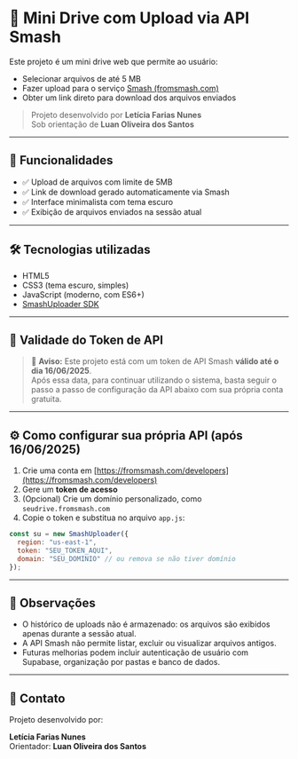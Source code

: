 # 💾 Mini Drive com Upload via API Smash

Este projeto é um mini drive web que permite ao usuário:

- Selecionar arquivos de até 5 MB
- Fazer upload para o serviço [Smash (fromsmash.com)](https://fromsmash.com/)
- Obter um link direto para download dos arquivos enviados

> Projeto desenvolvido por **Letícia Farias Nunes**  
> Sob orientação de **Luan Oliveira dos Santos**

---

## 🚀 Funcionalidades

- ✅ Upload de arquivos com limite de 5MB
- ✅ Link de download gerado automaticamente via Smash
- ✅ Interface minimalista com tema escuro
- ✅ Exibição de arquivos enviados na sessão atual

---

## 🛠️ Tecnologias utilizadas

- HTML5
- CSS3 (tema escuro, simples)
- JavaScript (moderno, com ES6+)
- [SmashUploader SDK](https://api.fromsmash.com/docs/quick-start/html-js)

---

## 🔐 Validade do Token de API

> 🔔 **Aviso:** Este projeto está com um token de API Smash **válido até o dia 16/06/2025**.  
> Após essa data, para continuar utilizando o sistema, basta seguir o passo a passo de configuração da API abaixo com sua própria conta gratuita.

---

## ⚙️ Como configurar sua própria API (após 16/06/2025)

1. Crie uma conta em [https://fromsmash.com/developers](https://fromsmash.com/developers)
2. Gere um **token de acesso**
3. (Opcional) Crie um domínio personalizado, como `seudrive.fromsmash.com`
4. Copie o token e substitua no arquivo `app.js`:

```js
const su = new SmashUploader({
  region: "us-east-1",
  token: "SEU_TOKEN_AQUI",
  domain: "SEU_DOMINIO" // ou remova se não tiver domínio
});
```

---

## 📌 Observações

- O histórico de uploads não é armazenado: os arquivos são exibidos apenas durante a sessão atual.
- A API Smash não permite listar, excluir ou visualizar arquivos antigos.
- Futuras melhorias podem incluir autenticação de usuário com Supabase, organização por pastas e banco de dados.

---

## 📧 Contato

Projeto desenvolvido por:

**Letícia Farias Nunes**  
Orientador: **Luan Oliveira dos Santos**
